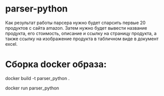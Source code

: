 # parser-python
Как результат работы парсера нужно будет спарсить первые 20 продуктов c сайта amazon. Затем нужно будет вывести название продукта, его стоимость, описание и ссылку на страницу продукта, а также ссылку на изображение продукта в табличном виде в документ excel.

# Сборка docker образа:


docker build -t parser_python .


docker run parser_python
